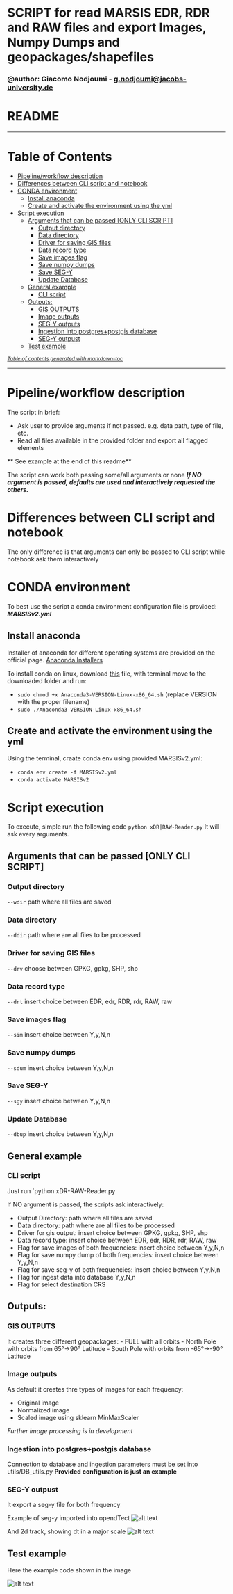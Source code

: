 # SCRIPT for read MARSIS EDR, RDR and RAW files and export Images, Numpy Dumps and geopackages/shapefiles
### @author: Giacomo Nodjoumi - g.nodjoumi@jacobs-university.de

# README
________________________________________________________________________________
# Table of Contents

- [Pipeline/workflow description](#pipeline-workflow-description)
- [Differences between CLI script and notebook](#differences-between-cli-script-and-notebook)
- [CONDA environment](#conda-environment)
  * [Install anaconda](#install-anaconda)
  * [Create and activate the environment using the yml](#create-and-activate-the-environment-using-the-yml)
- [Script execution](#script-execution)
  * [Arguments that can be passed [ONLY CLI SCRIPT]](#arguments-that-can-be-passed--only-cli-script-)
    + [Output directory](#output-directory)
    + [Data directory](#data-directory)
    + [Driver for saving GIS files](#driver-for-saving-gis-files)
    + [Data record type](#data-record-type)
    + [Save images flag](#save-images-flag)
    + [Save numpy dumps](#save-numpy-dumps)
    + [Save SEG-Y](#save-seg-y)
    + [Update Database](#update-database)
  * [General example](#general-example)
    + [CLI script](#cli-script)
  * [Outputs:](#outputs-)
    + [GIS OUTPUTS](#gis-outputs)
    + [Image outputs](#image-outputs)
    + [SEG-Y outputs](#seg-y-outputs)
    + [Ingestion into postgres+postgis database](#ingestion-into-postgres-postgis-database)
    + [SEG-Y outpust](#seg-y-outpust)
  * [Test example](#test-example)

<small><i><a href='http://ecotrust-canada.github.io/markdown-toc/'>Table of contents generated with markdown-toc</a></i></small>

________________________________________________________________________________
# Pipeline/workflow description

The script in brief:

* Ask user to provide arguments if not passed. e.g. data path, type of file, etc.
* Read all files available in the provided folder and export all flagged elements

** See example at the end of this readme**

The script can work both passing some/all arguments or none ***If NO argument is passed, defaults are used and interactively requested the others.***

# Differences between CLI script and notebook

The only difference is that arguments can only be passed to CLI script while notebook ask them interactively

# CONDA environment

To best use the script a conda environment configuration file is provided: ***MARSISv2.yml***

## Install anaconda

Installer of anaconda for different operating systems are provided on the official page. [Anaconda Installers](https://www.anaconda.com/products/individual)

To install conda on linux, download [this](https://repo.anaconda.com/archive/Anaconda3-2020.02-Linux-x86_64.sh) file, 
with terminal move to the downloaded folder and run:
* `sudo chmod +x Anaconda3-VERSION-Linux-x86_64.sh` (replace VERSION with the proper filename)
* `sudo ./Anaconda3-VERSION-Linux-x86_64.sh`

## Create and activate the environment using the yml

Using the terminal, craate conda env using provided MARSISv2.yml:
* `conda env create -f MARSISv2.yml`
* `conda activate MARSISv2`

# Script execution

To execute, simple run the following code `python xDR|RAW-Reader.py`
It will ask every arguments.

## Arguments that can be passed [ONLY CLI SCRIPT]

### Output directory
`--wdir` path where all files are saved

### Data directory
`--ddir` path where are all files to be processed

### Driver for saving GIS files
`--drv` choose between GPKG, gpkg, SHP, shp

### Data record type
`--drt` insert choice between EDR, edr, RDR, rdr, RAW, raw

### Save images flag
`--sim` insert choice between Y,y,N,n

### Save numpy dumps
`--sdum` insert choice between Y,y,N,n

### Save SEG-Y
`--sgy` insert choice between Y,y,N,n

### Update Database
`--dbup` insert choice between Y,y,N,n

## General example

### CLI script
Just run `python xDR-RAW-Reader.py 

If NO argument is passed, the scripts ask interactively:
    
* Output Directory: path where all files are saved
* Data directory: path where are all files to be processed
* Driver for gis output: insert choice between GPKG, gpkg, SHP, shp
* Data record type: insert choice between EDR, edr, RDR, rdr, RAW, raw
* Flag for save images of both frequencies: insert choice between Y,y,N,n
* Flag for save numpy dump of both frequencies: insert choice between Y,y,N,n
* Flag for save seg-y of both frequencies: insert choice between Y,y,N,n
* Flag for ingest data into database Y,y,N,n
* Flag for select destination CRS

## Outputs:
### GIS OUTPUTS
It creates three different geopackages:
    - FULL with all orbits
    - North Pole with orbits from 65°->90° Latitude
    - South Pole with orbits from -65°->-90° Latitude
    
### Image outputs
As default it creates thre types of images for each frequency:
* Original image
* Normalized image
* Scaled image using sklearn MinMaxScaler

*Further image processing is in development*

### Ingestion into postgres+postgis database
Connection to database and ingestion parameters must be set into utils/DB_utils.py
**Provided configuration is just an example**

### SEG-Y outpust
It export a seg-y file for both frequency

Example of seg-y imported into opendTect
![alt text](Readme_images/segy_opendtect.jpg?raw=true "seg-y opendTect")

And 2d track, showing dt in a major scale
![alt text](Readme_images/segy_opendtect_2d_image.jpg?raw=true "seg-y opendTect")
## Test example

Here the example code shown in the image


![alt text](Readme_images/test.jpg?raw=true "Test")
